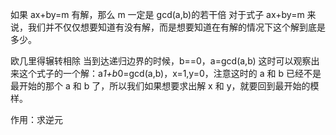 如果 ax+by=m 有解，那么 m 一定是 gcd(a,b)的若干倍
对于式子 ax+by=m 来说，我们并不仅仅想要知道有没有解，而是想要知道在有解的情况下这个解到底是多少。

欧几里得辗转相除
当到达递归边界的时候，b==0，a=gcd(a,b) 这时可以观察出来这个式子的一个解：a*1+b*0=gcd(a,b)，x=1,y=0，注意这时的 a 和 b 已经不是最开始的那个 a 和 b 了，所以我们如果想要求出解 x 和 y，就要回到最开始的模样。

作用：求逆元
